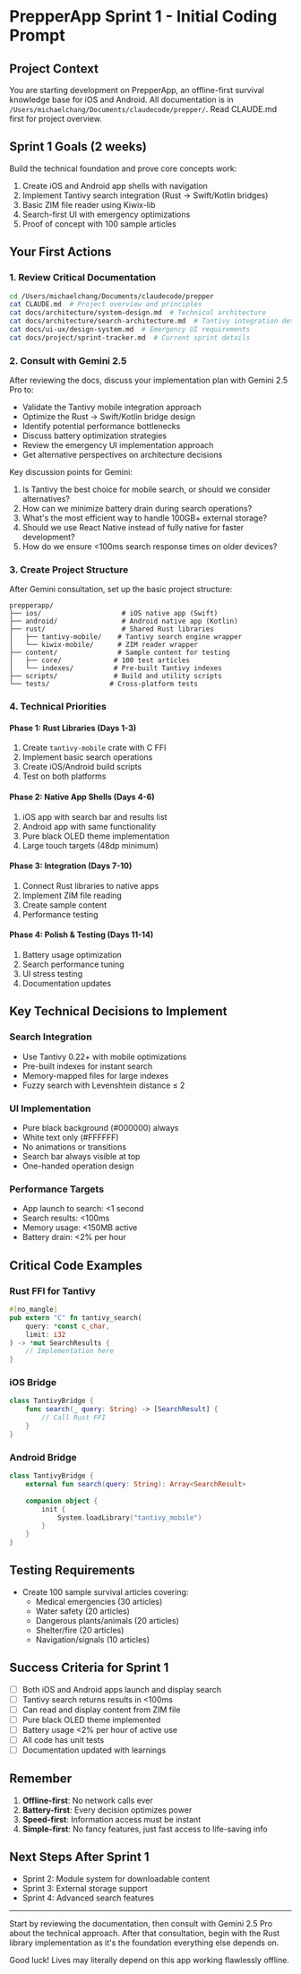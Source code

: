 # PrepperApp Sprint 1 - Initial Coding Prompt

## Project Context
You are starting development on PrepperApp, an offline-first survival knowledge base for iOS and Android. All documentation is in `/Users/michaelchang/Documents/claudecode/prepper/`. Read CLAUDE.md first for project overview.

## Sprint 1 Goals (2 weeks)
Build the technical foundation and prove core concepts work:
1. Create iOS and Android app shells with navigation
2. Implement Tantivy search integration (Rust → Swift/Kotlin bridges)
3. Basic ZIM file reader using Kiwix-lib
4. Search-first UI with emergency optimizations
5. Proof of concept with 100 sample articles

## Your First Actions

### 1. Review Critical Documentation
```bash
cd /Users/michaelchang/Documents/claudecode/prepper
cat CLAUDE.md  # Project overview and principles
cat docs/architecture/system-design.md  # Technical architecture
cat docs/architecture/search-architecture.md  # Tantivy integration details
cat docs/ui-ux/design-system.md  # Emergency UI requirements
cat docs/project/sprint-tracker.md  # Current sprint details
```

### 2. Consult with Gemini 2.5
After reviewing the docs, discuss your implementation plan with Gemini 2.5 Pro to:
- Validate the Tantivy mobile integration approach
- Optimize the Rust → Swift/Kotlin bridge design
- Identify potential performance bottlenecks
- Discuss battery optimization strategies
- Review the emergency UI implementation approach
- Get alternative perspectives on architecture decisions

Key discussion points for Gemini:
1. Is Tantivy the best choice for mobile search, or should we consider alternatives?
2. How can we minimize battery drain during search operations?
3. What's the most efficient way to handle 100GB+ external storage?
4. Should we use React Native instead of fully native for faster development?
5. How do we ensure <100ms search response times on older devices?

### 3. Create Project Structure
After Gemini consultation, set up the basic project structure:

```
prepperapp/
├── ios/                    # iOS native app (Swift)
├── android/                # Android native app (Kotlin)
├── rust/                   # Shared Rust libraries
│   ├── tantivy-mobile/    # Tantivy search engine wrapper
│   └── kiwix-mobile/      # ZIM reader wrapper
├── content/               # Sample content for testing
│   ├── core/             # 100 test articles
│   └── indexes/          # Pre-built Tantivy indexes
├── scripts/              # Build and utility scripts
└── tests/               # Cross-platform tests
```

### 4. Technical Priorities

#### Phase 1: Rust Libraries (Days 1-3)
1. Create `tantivy-mobile` crate with C FFI
2. Implement basic search operations
3. Create iOS/Android build scripts
4. Test on both platforms

#### Phase 2: Native App Shells (Days 4-6)
1. iOS app with search bar and results list
2. Android app with same functionality
3. Pure black OLED theme implementation
4. Large touch targets (48dp minimum)

#### Phase 3: Integration (Days 7-10)
1. Connect Rust libraries to native apps
2. Implement ZIM file reading
3. Create sample content
4. Performance testing

#### Phase 4: Polish & Testing (Days 11-14)
1. Battery usage optimization
2. Search performance tuning
3. UI stress testing
4. Documentation updates

## Key Technical Decisions to Implement

### Search Integration
- Use Tantivy 0.22+ with mobile optimizations
- Pre-built indexes for instant search
- Memory-mapped files for large indexes
- Fuzzy search with Levenshtein distance ≤ 2

### UI Implementation
- Pure black background (#000000) always
- White text only (#FFFFFF)
- No animations or transitions
- Search bar always visible at top
- One-handed operation design

### Performance Targets
- App launch to search: <1 second
- Search results: <100ms
- Memory usage: <150MB active
- Battery drain: <2% per hour

## Critical Code Examples

### Rust FFI for Tantivy
```rust
#[no_mangle]
pub extern "C" fn tantivy_search(
    query: *const c_char,
    limit: i32
) -> *mut SearchResults {
    // Implementation here
}
```

### iOS Bridge
```swift
class TantivyBridge {
    func search(_ query: String) -> [SearchResult] {
        // Call Rust FFI
    }
}
```

### Android Bridge
```kotlin
class TantivyBridge {
    external fun search(query: String): Array<SearchResult>
    
    companion object {
        init {
            System.loadLibrary("tantivy_mobile")
        }
    }
}
```

## Testing Requirements
- Create 100 sample survival articles covering:
  - Medical emergencies (30 articles)
  - Water safety (20 articles)
  - Dangerous plants/animals (20 articles)  
  - Shelter/fire (20 articles)
  - Navigation/signals (10 articles)

## Success Criteria for Sprint 1
- [ ] Both iOS and Android apps launch and display search
- [ ] Tantivy search returns results in <100ms
- [ ] Can read and display content from ZIM file
- [ ] Pure black OLED theme implemented
- [ ] Battery usage <2% per hour of active use
- [ ] All code has unit tests
- [ ] Documentation updated with learnings

## Remember
1. **Offline-first**: No network calls ever
2. **Battery-first**: Every decision optimizes power
3. **Speed-first**: Information access must be instant
4. **Simple-first**: No fancy features, just fast access to life-saving info

## Next Steps After Sprint 1
- Sprint 2: Module system for downloadable content
- Sprint 3: External storage support
- Sprint 4: Advanced search features

---

Start by reviewing the documentation, then consult with Gemini 2.5 Pro about the technical approach. After that consultation, begin with the Rust library implementation as it's the foundation everything else depends on.

Good luck! Lives may literally depend on this app working flawlessly offline.